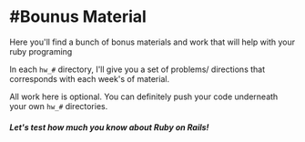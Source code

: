 #Bounus Material
=============================
Here you'll find a bunch of bonus materials and work that will help with your ruby programing

In each `hw_#` directory, I'll give you a set of problems/ directions that corresponds with each week's of material.  

All work here is optional.  You can definitely push your code underneath your own `hw_#` directories.

##### Let's test how much you know about Ruby on Rails!